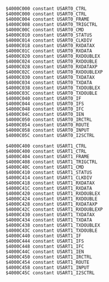     $4000C000 constant USART0_CTRL
    $4000C000 constant USART0_CTRL
    $4000C004 constant USART0_FRAME
    $4000C008 constant USART0_TRIGCTRL
    $4000C00C constant USART0_CMD
    $4000C010 constant USART0_STATUS
    $4000C014 constant USART0_CLKDIV
    $4000C018 constant USART0_RXDATAX
    $4000C01C constant USART0_RXDATA
    $4000C020 constant USART0_RXDOUBLEX
    $4000C024 constant USART0_RXDOUBLE
    $4000C028 constant USART0_RXDATAXP
    $4000C02C constant USART0_RXDOUBLEXP
    $4000C030 constant USART0_TXDATAX
    $4000C034 constant USART0_TXDATA
    $4000C038 constant USART0_TXDOUBLEX
    $4000C03C constant USART0_TXDOUBLE
    $4000C040 constant USART0_IF
    $4000C044 constant USART0_IFS
    $4000C048 constant USART0_IFC
    $4000C04C constant USART0_IEN
    $4000C050 constant USART0_IRCTRL
    $4000C054 constant USART0_ROUTE
    $4000C058 constant USART0_INPUT
    $4000C05C constant USART0_I2SCTRL

    $4000C400 constant USART1_CTRL
    $4000C400 constant USART1_CTRL
    $4000C404 constant USART1_FRAME
    $4000C408 constant USART1_TRIGCTRL
    $4000C40C constant USART1_CMD
    $4000C410 constant USART1_STATUS
    $4000C414 constant USART1_CLKDIV
    $4000C418 constant USART1_RXDATAX
    $4000C41C constant USART1_RXDATA
    $4000C420 constant USART1_RXDOUBLEX
    $4000C424 constant USART1_RXDOUBLE
    $4000C428 constant USART1_RXDATAXP
    $4000C42C constant USART1_RXDOUBLEXP
    $4000C430 constant USART1_TXDATAX
    $4000C434 constant USART1_TXDATA
    $4000C438 constant USART1_TXDOUBLEX
    $4000C43C constant USART1_TXDOUBLE
    $4000C440 constant USART1_IF
    $4000C444 constant USART1_IFS
    $4000C448 constant USART1_IFC
    $4000C44C constant USART1_IEN
    $4000C450 constant USART1_IRCTRL
    $4000C454 constant USART1_ROUTE
    $4000C458 constant USART1_INPUT
    $4000C45C constant USART1_I2SCTRL
